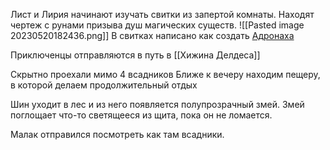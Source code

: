 Лист и Лирия начинают изучать свитки из запертой комнаты.
Находят чертеж с рунами призыва душ магических существ.
![[Pasted image 20230520182436.png]]
В свитках написано как создать [Адронаха](Ключевые%20записи/Адронарх.md)

Приключенцы отправляются в путь в [[Хижина Делдеса]]

Скрытно проехали мимо 4 всадников
Ближе к вечеру находим пещеру, в которой делаем продолжительный отдых


Шин уходит в лес и из него появляется полупрозрачный змей. Змей поглощает что-то светящееся из щита, пока он не ломается. 

Малак отправился посмотреть как там всадники.

